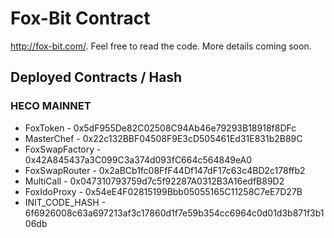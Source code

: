 # Fox-Bit Contract
 
http://fox-bit.com/. Feel free to read the code. More details coming soon.

## Deployed Contracts / Hash

### HECO MAINNET

- FoxToken          -  0x5dF955De82C02508C94Ab46e79293B18918f8DFc
- MasterChef        -  0x22c132BBF04508F9E3cD505461Ed31E831b2B89C
- FoxSwapFactory    -  0x42A845437a3C099C3a374d093fC664c564849eA0
- FoxSwapRouter     -  0x2aBCb1fc08FfF44Df147dF17c63c4BD2c178ffb2
- MultiCall         -  0x047310793759d7c5f92287A0312B3A16edfB89D2
- FoxIdoProxy       -  0x54eE4F02815199Bbb05055165C11258C7eE7D27B
- INIT_CODE_HASH    -  6f6926008c63a697213af3c17860d1f7e59b354cc6964c0d01d3b871f3b106db
